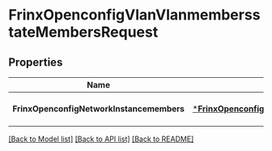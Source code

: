 # FrinxOpenconfigVlanVlanmembersstateMembersRequest

## Properties
Name | Type | Description | Notes
------------ | ------------- | ------------- | -------------
**FrinxOpenconfigNetworkInstancemembers** | [***FrinxOpenconfigVlanVlanmembersstateMembers**](frinx.openconfig.vlan.vlanmembersstate.Members.md) |  | [optional] [default to null]

[[Back to Model list]](../README.md#documentation-for-models) [[Back to API list]](../README.md#documentation-for-api-endpoints) [[Back to README]](../README.md)


